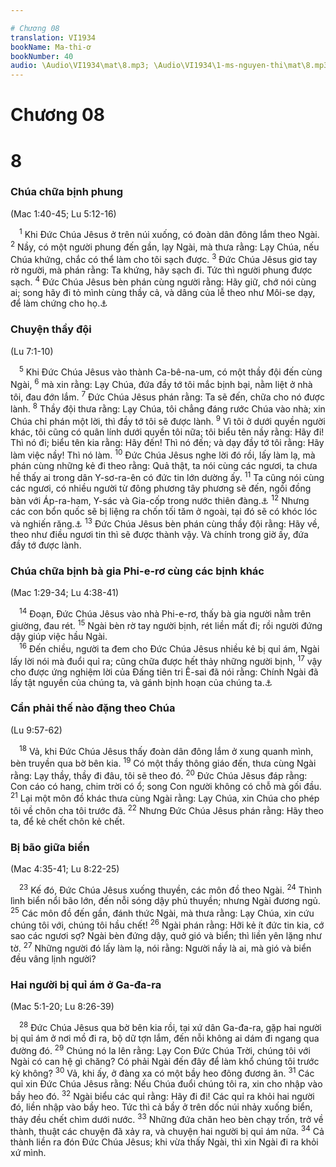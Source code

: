 ```yaml
---

# Chương 08
translation: VI1934
bookName: Ma-thi-ơ 
bookNumber: 40
audio: \Audio\VI1934\mat\8.mp3; \Audio\VI1934\1-ms-nguyen-thi\mat\8.mp3; \Audio\VI1934\2-ms-david-dong\mat\8.mp3
---
```


# Chương 08

<div class="title"><h1>8</h1><h3>Chúa chữa bịnh phung</h3><p>(Mac 1:40-45; Lu 5:12-16)</p></div>
<span class="verse mat_8_1"> <sup>1</sup> Khi Đức Chúa Jêsus ở trên núi xuống, có đoàn dân đông lắm theo Ngài. </span>
<span class="verse mat_8_2"><sup>2</sup> Nầy, có một người phung đến gần, lạy Ngài, mà thưa rằng: Lạy Chúa, nếu Chúa khứng, chắc có thể làm cho tôi sạch được. </span>
<span class="verse mat_8_3"><sup>3</sup> Đức Chúa Jêsus giơ tay rờ người, mà phán rằng: Ta khứng, hãy sạch đi. Tức thì người phung được sạch. </span>
<span class="verse mat_8_4"><sup>4</sup> Đức Chúa Jêsus bèn phán cùng người rằng: Hãy giữ, chớ nói cùng ai; song hãy đi tỏ mình cùng thầy cả, và dâng của lễ theo như Môi-se dạy, để làm chứng cho họ.<a data-toggle="tooltip" data-placement="bottom" title="Le 14:1-32">⚓</a><br/></span>
<div class="title"><h3>Chuyện thầy đội</h3><p>(Lu 7:1-10)</p></div>
<span class="verse mat_8_5"> <sup>5</sup> Khi Đức Chúa Jêsus vào thành Ca-bê-na-um, có một thầy đội đến cùng Ngài, </span>
<span class="verse mat_8_6"><sup>6</sup> mà xin rằng: Lạy Chúa, đứa đầy tớ tôi mắc bịnh bại, nằm liệt ở nhà tôi, đau đớn lắm. </span>
<span class="verse mat_8_7"><sup>7</sup> Đức Chúa Jêsus phán rằng: Ta sẽ đến, chữa cho nó được lành. </span>
<span class="verse mat_8_8"><sup>8</sup> Thầy đội thưa rằng: Lạy Chúa, tôi chẳng đáng rước Chúa vào nhà; xin Chúa chỉ phán một lời, thì đầy tớ tôi sẽ được lành. </span>
<span class="verse mat_8_9"><sup>9</sup> Vì tôi ở dưới quyền người khác, tôi cũng có quân lính dưới quyền tôi nữa; tôi biểu tên nầy rằng: Hãy đi! Thì nó đi; biểu tên kia rằng: Hãy đến! Thì nó đến; và dạy đầy tớ tôi rằng: Hãy làm việc nầy! Thì nó làm. </span>
<span class="verse mat_8_10"><sup>10</sup> Đức Chúa Jêsus nghe lời đó rồi, lấy làm lạ, mà phán cùng những kẻ đi theo rằng: Quả thật, ta nói cùng các ngươi, ta chưa hề thấy ai trong dân Y-sơ-ra-ên có đức tin lớn dường ấy. </span>
<span class="verse mat_8_11"><sup>11</sup> Ta cũng nói cùng các ngươi, có nhiều người từ đông phương tây phương sẽ đến, ngồi đồng bàn với Áp-ra-ham, Y-sác và Gia-cốp trong nước thiên đàng.<a data-toggle="tooltip" data-placement="bottom" title="Lu 13:29">⚓</a></span>
<span class="verse mat_8_12"><sup>12</sup> Nhưng các con bổn quốc sẽ bị liệng ra chốn tối tăm ở ngoài, tại đó sẽ có khóc lóc và nghiến răng.<a data-toggle="tooltip" data-placement="bottom" title="Mat 22:13; 25:30; Lu 13:28">⚓</a></span>
<span class="verse mat_8_13"><sup>13</sup> Đức Chúa Jêsus bèn phán cùng thầy đội rằng: Hãy về, theo như điều ngươi tin thì sẽ được thành vậy. Và chính trong giờ ấy, đứa đầy tớ được lành. <br/></span>
<div class="title"><h3>Chúa chữa bịnh bà gia Phi-e-rơ cùng các bịnh khác</h3><p>(Mac 1:29-34; Lu 4:38-41)</p></div>
<span class="verse mat_8_14"> <sup>14</sup> Đoạn, Đức Chúa Jêsus vào nhà Phi-e-rơ, thấy bà gia người nằm trên giường, đau rét. </span>
<span class="verse mat_8_15"><sup>15</sup> Ngài bèn rờ tay người bịnh, rét liền mất đi; rồi người đứng dậy giúp việc hầu Ngài. <br/></span>
<span class="verse mat_8_16"> <sup>16</sup> Đến chiều, người ta đem cho Đức Chúa Jêsus nhiều kẻ bị quỉ ám, Ngài lấy lời nói mà đuổi quỉ ra; cũng chữa được hết thảy những người bịnh, </span>
<span class="verse mat_8_17"><sup>17</sup> vậy cho được ứng nghiệm lời của Đấng tiên tri Ê-sai đã nói rằng: Chính Ngài đã lấy tật nguyền của chúng ta, và gánh bịnh hoạn của chúng ta.<a data-toggle="tooltip" data-placement="bottom" title="Es 53:4">⚓</a><br/></span>
<div class="title"><h3>Cần phải thế nào đặng theo Chúa</h3><p>(Lu 9:57-62)</p></div>
<span class="verse mat_8_18"> <sup>18</sup> Vả, khi Đức Chúa Jêsus thấy đoàn dân đông lắm ở xung quanh mình, bèn truyền qua bờ bên kia. </span>
<span class="verse mat_8_19"><sup>19</sup> Có một thầy thông giáo đến, thưa cùng Ngài rằng: Lạy thầy, thầy đi đâu, tôi sẽ theo đó. </span>
<span class="verse mat_8_20"><sup>20</sup> Đức Chúa Jêsus đáp rằng: Con cáo có hang, chim trời có ổ; song Con người không có chỗ mà gối đầu. </span>
<span class="verse mat_8_21"><sup>21</sup> Lại một môn đồ khác thưa cùng Ngài rằng: Lạy Chúa, xin Chúa cho phép tôi về chôn cha tôi trước đã. </span>
<span class="verse mat_8_22"><sup>22</sup> Nhưng Đức Chúa Jêsus phán rằng: Hãy theo ta, để kẻ chết chôn kẻ chết. <br/></span>
<div class="title"><h3>Bị bão giữa biển</h3><p>(Mac 4:35-41; Lu 8:22-25)</p></div>
<span class="verse mat_8_23"> <sup>23</sup> Kế đó, Đức Chúa Jêsus xuống thuyền, các môn đồ theo Ngài. </span>
<span class="verse mat_8_24"><sup>24</sup> Thình lình biển nổi bão lớn, đến nỗi sóng dậy phủ thuyền; nhưng Ngài đương ngủ. </span>
<span class="verse mat_8_25"><sup>25</sup> Các môn đồ đến gần, đánh thức Ngài, mà thưa rằng: Lạy Chúa, xin cứu chúng tôi với, chúng tôi hầu chết! </span>
<span class="verse mat_8_26"><sup>26</sup> Ngài phán rằng: Hỡi kẻ ít đức tin kia, cớ sao các ngươi sợ? Ngài bèn đứng dậy, quở gió và biển; thì liền yên lặng như tờ. </span>
<span class="verse mat_8_27"><sup>27</sup> Những người đó lấy làm lạ, nói rằng: Người nầy là ai, mà gió và biển đều vâng lịnh người? <br/></span>
<div class="title"><h3>Hai người bị quỉ ám ở Ga-đa-ra</h3><p>(Mac 5:1-20; Lu 8:26-39)</p></div>
<span class="verse mat_8_28"> <sup>28</sup> Đức Chúa Jêsus qua bờ bên kia rồi, tại xứ dân Ga-đa-ra, gặp hai người bị quỉ ám ở nơi mồ đi ra, bộ dữ tợn lắm, đến nỗi không ai dám đi ngang qua đường đó. </span>
<span class="verse mat_8_29"><sup>29</sup> Chúng nó la lên rằng: Lạy Con Đức Chúa Trời, chúng tôi với Ngài có can hệ gì chăng? Có phải Ngài đến đây để làm khổ chúng tôi trước kỳ không? </span>
<span class="verse mat_8_30"><sup>30</sup> Vả, khi ấy, ở đàng xa có một bầy heo đông đương ăn. </span>
<span class="verse mat_8_31"><sup>31</sup> Các quỉ xin Đức Chúa Jêsus rằng: Nếu Chúa đuổi chúng tôi ra, xin cho nhập vào bầy heo đó. </span>
<span class="verse mat_8_32"><sup>32</sup> Ngài biểu các quỉ rằng: Hãy đi đi! Các quỉ ra khỏi hai người đó, liền nhập vào bầy heo. Tức thì cả bầy ở trên dốc núi nhảy xuống biển, thảy đều chết chìm dưới nước. </span>
<span class="verse mat_8_33"><sup>33</sup> Những đứa chăn heo bèn chạy trốn, trở về thành, thuật các chuyện đã xảy ra, và chuyện hai người bị quỉ ám nữa. </span>
<span class="verse mat_8_34"><sup>34</sup> Cả thành liền ra đón Đức Chúa Jêsus; khi vừa thấy Ngài, thì xin Ngài đi ra khỏi xứ mình. <br/></span>
